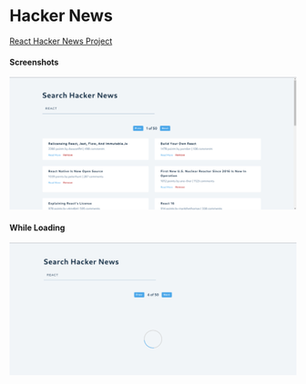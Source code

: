 # Hacker News

[React Hacker News Project](https://react-hackers-news-project.netlify.app/)

#### Screenshots

![alt text](image.png)

#### While Loading

![alt text](image-1.png)
